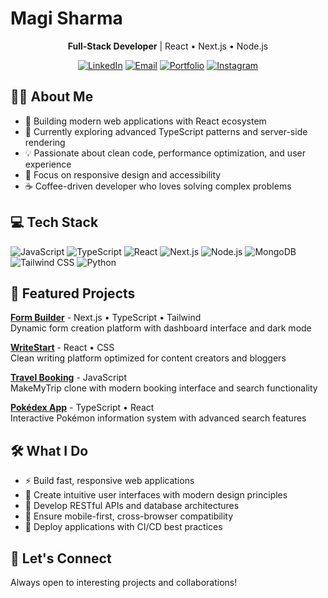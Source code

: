 # Magi Sharma

<div align="center">

**Full-Stack Developer** | React • Next.js • Node.js

[![LinkedIn](https://img.shields.io/badge/LinkedIn-0077B5?style=flat&logo=linkedin&logoColor=white)](https://linkedin.com/in/magi-sharma)
[![Email](https://img.shields.io/badge/Email-D14836?style=flat&logo=gmail&logoColor=white)](mailto:sharmamagi0@gmail.com)
[![Portfolio](https://img.shields.io/badge/Portfolio-000000?style=flat&logo=vercel&logoColor=white)](https://magi-portfolio.netlify.app/)
[![Instagram](https://img.shields.io/badge/Instagram-E4405F?style=flat&logo=instagram&logoColor=white)](https://instagram.com/shxrmx._xo)

</div>

## 👨‍💻 About Me
- 🔭 Building modern web applications with React ecosystem
- 🌱 Currently exploring advanced TypeScript patterns and server-side rendering
- 💡 Passionate about clean code, performance optimization, and user experience
- 🎯 Focus on responsive design and accessibility
- ☕ Coffee-driven developer who loves solving complex problems

## 💻 Tech Stack
![JavaScript](https://img.shields.io/badge/-JavaScript-F7DF1E?style=flat&logo=javascript&logoColor=black)
![TypeScript](https://img.shields.io/badge/-TypeScript-3178C6?style=flat&logo=typescript&logoColor=white)
![React](https://img.shields.io/badge/-React-61DAFB?style=flat&logo=react&logoColor=black)
![Next.js](https://img.shields.io/badge/-Next.js-000000?style=flat&logo=next.js&logoColor=white)
![Node.js](https://img.shields.io/badge/-Node.js-339933?style=flat&logo=node.js&logoColor=white)
![MongoDB](https://img.shields.io/badge/-MongoDB-47A248?style=flat&logo=mongodb&logoColor=white)
![Tailwind CSS](https://img.shields.io/badge/-Tailwind_CSS-38B2AC?style=flat&logo=tailwind-css&logoColor=white)
![Python](https://img.shields.io/badge/-Python-3776AB?style=flat&logo=python&logoColor=white)

## 🚀 Featured Projects

**[Form Builder](https://form-builder-magi.vercel.app)** - Next.js • TypeScript • Tailwind  
Dynamic form creation platform with dashboard interface and dark mode

**[WriteStart](https://writestart.vercel.app)** - React • CSS  
Clean writing platform optimized for content creators and bloggers

**[Travel Booking](https://makemytrip-clone-magi.vercel.app)** - JavaScript  
MakeMyTrip clone with modern booking interface and search functionality

**[Pokédex App](https://pokedex-magi.vercel.app)** - TypeScript • React  
Interactive Pokémon information system with advanced search features

## 🛠️ What I Do
- ⚡ Build fast, responsive web applications
- 🎨 Create intuitive user interfaces with modern design principles
- 🔧 Develop RESTful APIs and database architectures
- 📱 Ensure mobile-first, cross-browser compatibility
- 🚀 Deploy applications with CI/CD best practices


## 🤝 Let's Connect
Always open to interesting projects and collaborations!
